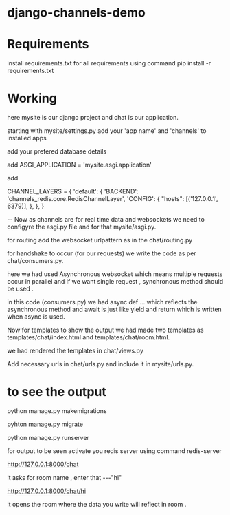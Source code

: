 # django-channels-demo

# Requirements

install requirements.txt for all requirements using command pip install -r requirements.txt

# Working

here mysite is our django project and chat is our application.

starting with mysite/settings.py 
add your 'app name' and 'channels' to installed apps

add your prefered database details

add ASGI_APPLICATION = 'mysite.asgi.application'

add 

 CHANNEL_LAYERS = {
    'default': {
        'BACKEND': 'channels_redis.core.RedisChannelLayer',
        'CONFIG': {
            "hosts": [('127.0.0.1', 6379)],
        },
    },
}

-- Now as channels are for real time data and websockets we need to configyre the asgi.py file and for that mysite/asgi.py.

for routing add the websocket urlpattern as in the chat/routing.py

for handshake to occur (for our requests) we write the code as per chat/consumers.py.

here we had used Asynchronous websocket which means multiple requests occur in parallel and if we want single request , synchronous method should be used .

in this code (consumers.py) we had async def ... which reflects the asynchronous method and await is just like yield and return which is written when async is used.


Now for templates to show the output we had made two templates as templates/chat/index.html and templates/chat/room.html.

we had rendered the templates in chat/views.py

Add necessary urls in chat/urls.py and include it in mysite/urls.py.

# to see the output

python manage.py makemigrations

pyhton manage.py migrate

python manage.py runserver

for output to be seen activate you redis server using command redis-server

http://127.0.0.1:8000/chat

it asks for room name , enter that ---"hi"

http://127.0.0.1:8000/chat/hi

it opens the room where the data you write will reflect in room . 

